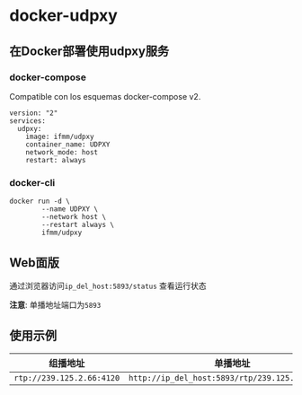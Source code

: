 # docker-udpxy
## 在Docker部署使用udpxy服务

### docker-compose

Compatible con los esquemas docker-compose v2.

```
version: "2"
services:
  udpxy:
    image: ifmm/udpxy
    container_name: UDPXY
    network_mode: host
    restart: always
```

### docker-cli

```
docker run -d \
        --name UDPXY \
        --network host \
        --restart always \
        ifmm/udpxy
```

## Web面版

通过浏览器访问``ip_del_host:5893/status`` 查看运行状态

**注意**: 单播地址端口为`5893`

## 使用示例

| 组播地址 | 单播地址 |
| ------ | ------ |
| `rtp://239.125.2.66:4120` | `http://ip_del_host:5893/rtp/239.125.2.66:4120` |
